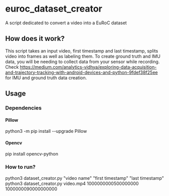 # euroc_dataset_creator
A script dedicated to convert a video into a EuRoC dataset

## How does it work?

This script takes an input video, first timestamp and last timestamp, splits video into frames as well as labeling them. To create ground truth and IMU data, you will be needing to collect data from your sensor while recording. Check https://medium.com/analytics-vidhya/exploring-data-acquisition-and-trajectory-tracking-with-android-devices-and-python-9fdef38f25ee for IMU and ground truth data creation.

## Usage

### Dependencies

#### Pillow
python3 -m pip install --upgrade Pillow

#### Opencv
pip install opencv-python

### How to run?

python3 dataset_creator.py "video name" "first timestamp" "last timestamp"
python3 dataset_creator.py video.mp4 1000000000500000000 1000000090000000000
